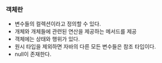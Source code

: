 ### 객체란
- 변수들의 컬렉션이라고 정의할 수 있다.
- 개체와 개체들에 관련된 연산을 제공하는 메서드를 제공
- 객체에는 상태와 행위가 있다.
- 원시 타입을 제외하면 자바의 다른 모든 변수들은 참조 타입이다.
- null이 존재한다.